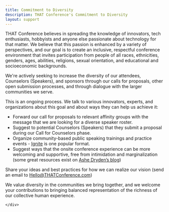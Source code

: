 ```yaml
---
title: Commitment to Diversity
description: THAT Conference's Commitment to Diversity
layout: support
---
```


<div class="max-w-prose mx-auto">
	<div class="prose prose-lg text-gray-500">

THAT Conference believes in spreading the knowledge of innovators, tech enthusiasts, hobbyists and anyone else passionate about technology for that matter. We believe that this passion is enhanced by a variety of perspectives, and our goal is to create an inclusive, respectful conference environment that invites participation from people of all races, ethnicities, genders, ages, abilities, religions, sexual orientation, and educational and socioeconomic backgrounds.

We're actively seeking to increase the diversity of our attendees, Counselors (Speakers), and sponsors through our calls for proposals, other open submission processes, and through dialogue with the larger communities we serve.

This is an ongoing process. We talk to various innovators, experts, and organizations about this goal and about ways they can help us achieve it:

- Forward our call for proposals to relevant affinity groups with the message that we are looking for a diverse speaker roster.
- Suggest to potential Counselors (Speakers) that they submit a proposal during our Call for Counselors phase.
- Organize community-based public speaking trainings and practice events - <a href="http://www.ignitetalks.io" target="_blank">Ignite</a> is one popular format.
- Suggest ways that the onsite conference experience can be more welcoming and supportive, free from intimidation and marginalization (some great resources exist on [Ashe Dryden’s blog](http://ashedryden.com/blog/increasing-diversity-at-your-conference))

Share your ideas and best practices for how we can realize our vision (send an email to [Hello@THATConference.com](mailto:Hello@THATConference.com))

We value diversity in the communities we bring together, and we welcome your contributions to bringing balanced representation of the richness of our collective human experience.

    </div>

</div>
